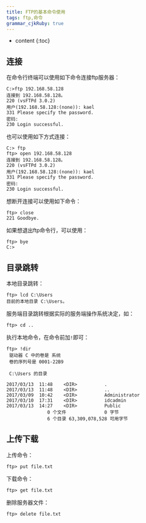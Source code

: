 ```yaml
---
title: FTP的基本命令使用
tags: ftp,命令
grammar_cjkRuby: true
---
```


* content
{:toc}

## 连接

在命令行终端可以使用如下命令连接ftp服务器：

```
C:>ftp 192.168.58.128
连接到 192.168.58.128。
220 (vsFTPd 3.0.2)
用户(192.168.58.128:(none)): kael
331 Please specify the password.
密码:
230 Login successful.
```

也可以使用如下方式连接：

```
C:> ftp
ftp> open 192.168.58.128
连接到 192.168.58.128。
220 (vsFTPd 3.0.2)
用户(192.168.58.128:(none)): kael
331 Please specify the password.
密码:
230 Login successful.
```

想断开连接可以使用如下命令：

```
ftp> close
221 Goodbye.
```

如果想退出ftp命令行，可以使用：

```
ftp> bye
C:> 
```

## 目录跳转

本地目录跳转：

```
ftp> lcd C:\Users
目前的本地目录 C:\Users。
```

服务端目录跳转根据实际的服务端操作系统决定，如：

```
ftp> cd ..
```

执行本地命令，在命令前加`!`即可：

```
ftp> !dir
 驱动器 C 中的卷是 系统
 卷的序列号是 0001-22B9

 C:\Users 的目录

2017/03/13  11:48    <DIR>          .
2017/03/13  11:48    <DIR>          ..
2017/03/09  10:42    <DIR>          Administrator
2017/03/10  17:31    <DIR>          idcadmin
2017/03/13  14:27    <DIR>          Public
               0 个文件              0 字节
               6 个目录 63,309,078,528 可用字节
```

## 上传下载

上传命令：

```
ftp> put file.txt
```

下载命令：

```
ftp> get file.txt
```

删除服务器文件：

```
ftp> delete file.txt
```